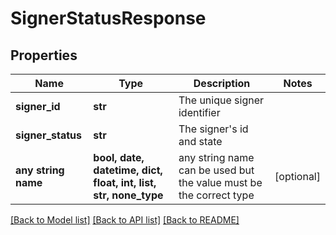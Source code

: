 # SignerStatusResponse


## Properties
Name | Type | Description | Notes
------------ | ------------- | ------------- | -------------
**signer_id** | **str** | The unique signer identifier | 
**signer_status** | **str** | The signer&#39;s id and state | 
**any string name** | **bool, date, datetime, dict, float, int, list, str, none_type** | any string name can be used but the value must be the correct type | [optional]

[[Back to Model list]](../README.md#documentation-for-models) [[Back to API list]](../README.md#documentation-for-api-endpoints) [[Back to README]](../README.md)


